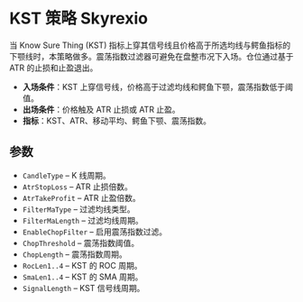 # KST 策略 Skyrexio

当 Know Sure Thing (KST) 指标上穿其信号线且价格高于所选均线与鳄鱼指标的下颚线时，本策略做多。震荡指数过滤器可避免在盘整市况下入场。仓位通过基于 ATR 的止损和止盈退出。

- **入场条件**：KST 上穿信号线，价格高于过滤均线和鳄鱼下颚，震荡指数低于阈值。
- **出场条件**：价格触及 ATR 止损或 ATR 止盈。
- **指标**：KST、ATR、移动平均、鳄鱼下颚、震荡指数。

## 参数
- `CandleType` – K 线周期。
- `AtrStopLoss` – ATR 止损倍数。
- `AtrTakeProfit` – ATR 止盈倍数。
- `FilterMaType` – 过滤均线类型。
- `FilterMaLength` – 过滤均线周期。
- `EnableChopFilter` – 启用震荡指数过滤。
- `ChopThreshold` – 震荡指数阈值。
- `ChopLength` – 震荡指数周期。
- `RocLen1..4` – KST 的 ROC 周期。
- `SmaLen1..4` – KST 的 SMA 周期。
- `SignalLength` – KST 信号线周期。

